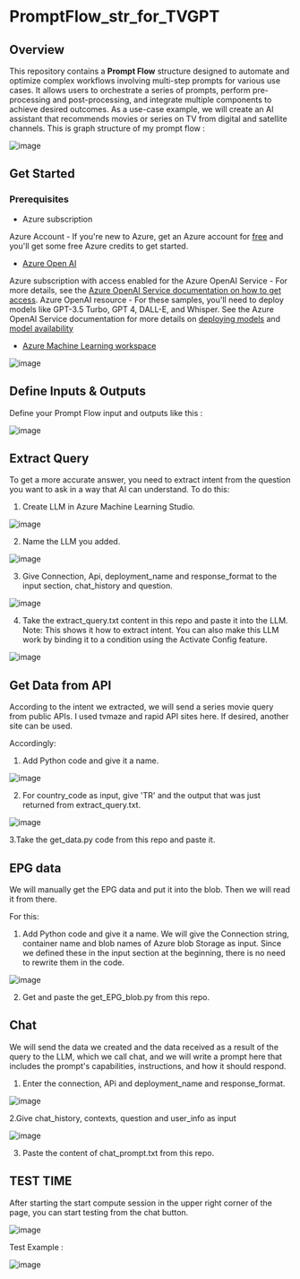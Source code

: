 # PromptFlow_str_for_TVGPT

## Overview 
This repository contains a **Prompt Flow** structure designed to automate and optimize complex workflows involving multi-step prompts for various use cases. It allows users to orchestrate a series of prompts, perform pre-processing and post-processing, and integrate multiple components to achieve desired outcomes.
As a use-case example, we will create an AI assistant that recommends movies or series on TV from digital and satellite channels.
This is graph structure of my prompt flow : 

![image](https://github.com/user-attachments/assets/4f97e5e0-cc36-4356-b50e-2902dc654045)

## Get Started 

### Prerequisites

- Azure subscription

  
Azure Account - If you're new to Azure, get an Azure account for [free](https://azure.microsoft.com/en-us/free/?wt.mc_id=online-social-sicotin)
 and you'll get some free Azure credits to get started.

- [Azure Open AI](https://azure.microsoft.com/tr-tr/products/ai-services/openai-service)


  
Azure subscription with access enabled for the Azure OpenAI Service - For more details, see the [Azure OpenAI Service documentation on how to get access](https://learn.microsoft.com/en-us/azure/ai-services/openai/overview#how-do-i-get-access-to-azure-openai).
Azure OpenAI resource - For these samples, you'll need to deploy models like GPT-3.5 Turbo, GPT 4, DALL-E, and Whisper. See the Azure OpenAI Service documentation for more details on [deploying models](https://learn.microsoft.com/en-us/azure/ai-services/openai/how-to/create-resource?pivots=web-portal) and [model availability](https://learn.microsoft.com/en-us/azure/ai-services/openai/concepts/models)

- [Azure Machine Learning workspace](https://azure.microsoft.com/en-us/products/machine-learning)
  
  
![image](https://github.com/user-attachments/assets/13d78b66-b84d-459a-930c-9365fddb13fc)

## Define Inputs & Outputs 

Define your Prompt Flow input and outputs like this :


![image](https://github.com/user-attachments/assets/d3be0207-32c2-40fb-b755-e390fac78e6c)

## Extract Query

To get a more accurate answer, you need to extract intent from the question you want to ask in a way that AI can understand. 
To do this:
1. Create LLM in Azure Machine Learning Studio.


![image](https://github.com/user-attachments/assets/e8d33897-c09a-4410-a26c-1336b5775601)

2. Name the LLM you added. 


![image](https://github.com/user-attachments/assets/ee8bc42e-0651-4083-b765-2a4e9c41a6d1)

3. Give Connection, Api, deployment_name and response_format to the input section, chat_history and question.

![image](https://github.com/user-attachments/assets/7f3b71bc-b393-42a2-af6f-7f421ad4bbf2)

4. Take the extract_query.txt content in this repo and paste it into the LLM.
Note: This shows it how to extract intent. You can also make this LLM work by binding it to a condition using the Activate Config feature.


![image](https://github.com/user-attachments/assets/0c82027f-a94e-42e4-8ec9-aedcf776e603)

## Get Data from API

According to the intent we extracted, we will send a series movie query from public APIs. I used tvmaze and rapid API sites here. If desired, another site can be used.

Accordingly:
1. Add Python code and give it a name.


![image](https://github.com/user-attachments/assets/abf8713e-7b0a-412f-8e1f-0cfabd7e4fd0)


2. For country_code as input, give 'TR' and the output that was just returned from extract_query.txt.


![image](https://github.com/user-attachments/assets/a64ea030-d013-492d-9185-6c0b79cee075)

3.Take the get_data.py code from this repo and paste it.

## EPG data

We will manually get the EPG data and put it into the blob. Then we will read it from there.

For this:
1. Add Python code and give it a name. We will give the Connection string, container name and blob names of Azure blob Storage as input. Since we defined these in the input section at the beginning, there is no need to rewrite them in the code.


![image](https://github.com/user-attachments/assets/2759224a-191a-4fff-a315-d4f6c340a058)

2. Get and paste the get_EPG_blob.py from this repo.

## Chat 

We will send the data we created and the data received as a result of the query to the LLM, which we call chat, and we will write a prompt here that includes the prompt's capabilities, instructions, and how it should respond.

1. Enter the connection, APi and deployment_name and response_format.


![image](https://github.com/user-attachments/assets/4d72d74c-9098-43d6-8532-ac28743835d8)

2.Give chat_history, contexts, question and user_info as input

![image](https://github.com/user-attachments/assets/2c51cf69-6c6c-45b5-96de-189d4cbf2929)


3. Paste the content of chat_prompt.txt from this repo.

## TEST TIME 
After starting the start compute session in the upper right corner of the page, you can start testing from the chat button.

![image](https://github.com/user-attachments/assets/7939f839-25d1-49f0-88a1-847ee88f8b4c)

Test Example :

![image](https://github.com/user-attachments/assets/9068fc00-ea13-4433-a686-9bce8ea3cb1c)


